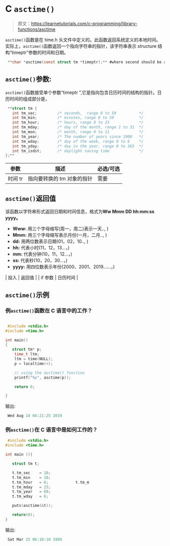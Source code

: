 # C `asctime()`

> 原文：<https://learnetutorials.com/c-programming/library-functions/asctime>

`asctime()`函数是在 time.h 头文件中定义的。此函数返回系统定义的本地时间。实际上，`asctime()`函数返回一个指向字符串的指针，该字符串表示 structure 结构“timeptr”参数的时间和日期。

```c
 **char *asctime(const struct tm *timeptr);** #where second should be a pointer 

```

## `asctime()`参数:

`asctime()`函数接受单个参数“timeptr ”,它是指向包含日历时间的结构的指针。日历时间的组成部分是，

```c
 **struct tm {
   int tm_sec;         /* seconds,  range 0 to 59          */
   int tm_min;         /* minutes, range 0 to 59           */
   int tm_hour;        /* hours, range 0 to 23             */
   int tm_mday;        /* day of the month, range 1 to 31  */
   int tm_mon;         /* month, range 0 to 11             */
   int tm_year;        /* The number of years since 1900   */
   int tm_wday;        /* day of the week, range 0 to 6    */
   int tm_yday;        /* day in the year, range 0 to 365  */
   int tm_isdst;       /* daylight saving time             */
};** 
```

| ****参数**** | ****描述**** | ****必选/可选**** |
| --- | --- | --- |
| 时间 tr | 指向要转换的 tm 对象的指针 | 需要 |

## `asctime()`返回值

该函数以字符串形式返回日期和时间信息，格式为**Ww Mmm DD hh:mm:ss yyyy。**

*   **Www:** 用三个字母缩写(周一，周二)表示一天.., )
*   **Mmm:** 用三个字母缩写表示月份(一月，二月.., )
*   **dd:** 用两位数表示日期(01，02，10.., )
*   **hh:** 代表小时(11，12，13…，)
*   **mm:** 代表分钟(10，11，12…，)
*   **ss:** 代表秒(10，20，30…，)
*   **yyyy:** 用四位数表示年份(2000、2001、2019……，)

| 投入 | 返回值 |
| if 参数 | 日历时间 |

## `asctime()`示例

### 例`asctime()`函数在 C 语言中的工作？

```c

 #include <stdio.h>
#include <time.h>

int main()
{
   struct tm* p;
    time_t ltm;
    ltm = time(NULL);
    p = localtime(<);

    // using the asctime() function
    printf("%s", asctime(p));

    return 0;

} 

```

输出:

```c
 Wed Aug 14 04:21:25 2019 
```

### 例`asctime()`在 C 语言中是如何工作的？

```c
 #include <stdio.h>
#include <time.h>

int main (){

   struct tm t;

   t.tm_sec    = 10;
   t.tm_min    = 10;
   t.tm_hour   = 6;            t.tm_m
   t.tm_mday   = 25;       
   t.tm_year   = 89;
   t.tm_wday   = 6;

   puts(asctime(&t));

   return(0);
} 

```

输出:

```c
 Sat Mar 25 06:10:10 1989 
```